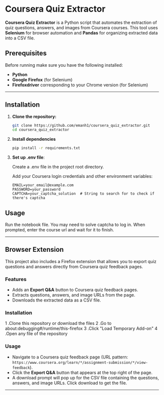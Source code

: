 # Coursera Quiz Extractor

**Coursera Quiz Extractor** is a Python script that automates the extraction of quiz questions, answers, and images from Coursera courses. This tool uses **Selenium** for browser automation and **Pandas** for organizing extracted data into a CSV file.

## Prerequisites

Before running make sure you have the following installed:

- **Python**
- **Google Firefox** (for Selenium)
- **Firefoxdriver** corresponding to your Chrome version (for Selenium)

---

## Installation

1. **Clone the repository:**
   ```bash
   git clone https://github.com/emanh1/coursera_quiz_extractor.git
   cd coursera_quiz_extractor
   ```

2. **Install dependencies**
    ```bash
    pip install -r requirements.txt
    ```

3. **Set up .env file**:

    Create a .env file in the project root directory.

    Add your Coursera login credentials and other environment variables:
    
    ```.env
    EMAIL=your_email@example.com
    PASSWORD=your_password
    CAPTCHA=your_captcha_solution  # String to search for to check if there's captcha
    ```


## Usage
Run the notebook file. You may need to solve captcha to log in. When prompted, enter the course url and wait for it to finish.

---

## Browser Extension

This project also includes a Firefox extension that allows you to export quiz questions and answers directly from Coursera quiz feedback pages.

### Features
- Adds an **Export Q&A** button to Coursera quiz feedback pages.
- Extracts questions, answers, and image URLs from the page.
- Downloads the extracted data as a CSV file.

### Installation
1 .Clone this repository or download the files
2 .Go to about:debugging#/runtime/this-firefox
3 .Click "Load Temporary Add-on"
4 .Open any file of the repository


### Usage
- Navigate to a Coursera quiz feedback page (URL pattern: `https://www.coursera.org/learn/*/assignment-submission/*/view-feedback`).
- Click the **Export Q&A** button that appears at the top right of the page.
- A download prompt will pop up for the CSV file containing the questions, answers, and image URLs. Click download to get the file.


---